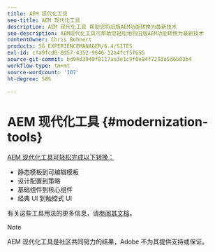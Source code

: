 ```yaml
---
title: AEM 现代化工具
seo-title: AEM 现代化工具
description: AEM 现代化工具 帮助您将旧版AEM功能转换为最新技术
seo-description: AEM现代化工具可帮助您轻松地将旧版AEM功能转换为最新技术
contentOwner: Chris Bohnert
products: SG_EXPERIENCEMANAGER/6.4/SITES
exl-id: cfa9fcd0-8d57-4352-9646-12a4fcf5f695
source-git-commit: bd94d3949f0117aa3e1c9f0e84f7293a5d6b03b4
workflow-type: tm+mt
source-wordcount: '107'
ht-degree: 58%

---
```


# AEM 现代化工具 {#modernization-tools}

[AEM 现代化工具可轻松完成以下转换：](http://opensource.adobe.com/aem-modernize-tools/)

* [](page-templates-static.md)静态模板到可编辑模板[](page-templates-editable.md)
* [](page-templates-static.md)设计配置到策略[](page-templates-editable.md)
* [](/help/sites-authoring/default-components-foundation.md)基础组件到核心组件[](https://docs.adobe.com/content/help/zh-Hans/experience-manager-core-components/using/introduction.html)
* [](website.md)经典 UI 到触控式 UI[](touch-ui-concepts.md)

有关这些工具用法的更多信息，请[参阅其文档](http://opensource.adobe.com/aem-modernize-tools/)。

>[!NOTE]
>
>AEM 现代化工具是社区共同努力的结果，Adobe 不为其提供支持或保证。
